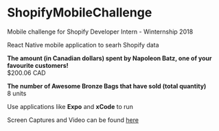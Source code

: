 # ShopifyMobileChallenge

Mobile challenge for Shopify Developer Intern - Winternship 2018 <br>

React Native mobile application to searh Shopify data

<strong>The amount (in Canadian dollars) spent by Napoleon Batz, one of your favourite customers!</strong><br>
$200.06 CAD

<strong>The number of Awesome Bronze Bags that have sold (total quantity)</strong><br>
8 units

Use applications like <strong>Expo</strong> and <strong>xCode</strong> to run <br>

Screen Captures and Video can be found <a href="https://drive.google.com/open?id=0Bwgy__MQc-CpaUpZTmpQT09Fb2s">here</a>
